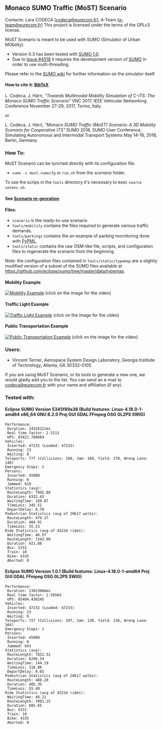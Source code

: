 ## Monaco SUMO Traffic (MoST) Scenario

Contacts: Lara CODECA [codeca@eurecom.fr], A-Team [a-team@eurecom.fr]
This project is licensed under the terms of the GPLv3 license.

MoST Scenario is meant to be used with SUMO (Simulator of Urban MObility).
* Version 0.3 has been tested with [SUMO 1.0](https://github.com/eclipse/sumo/tree/v1_0_0).
* Due to [Issue #4518](https://github.com/eclipse/sumo/issues/4518) it requires the development
  version of [SUMO](https://github.com/eclipse/sumo.git) in order to use multi-threading.

Please refer to the [SUMO wiki](http://sumo.dlr.de/wiki/Simulation_of_Urban_MObility_-_Wiki) for further information on the simulator itself.

#### How to cite it: [BibTeX](https://github.com/lcodeca/MoSTScenario/blob/master/cite.bib)
L. Codeca, J. Härri,
*"Towards Multimodal Mobility Simulation of C-ITS: The Monaco SUMO Traffic Scenario"*
VNC 2017, IEEE Vehicular Networking Conference
November 27-29, 2017, Torino, Italy.

or

L. Codeca, J. Härri,
*"Monaco SUMO Traffic (MoST) Scenario: A 3D Mobility Scenario for Cooperative ITS"*
SUMO 2018, SUMO User Conference, Simulating Autonomous and Intermodal Transport Systems
May 14-16, 2018, Berlin, Germany

### How To:
MoST Scenario can be lunched directly with its configuration file.
* `sumo -c most.sumocfg` or `run.sh` from the _scenario_ folder.

To use the scrips in the `tools` directory it's necessary to exec `source setenv.sh`.
#### See [Scenario re-genration](https://github.com/lcodeca/MoSTScenario/wiki/How-to-rebuild-the-scenario.)

#### Files:
* `scenario` is the ready-to-use scenario
* `tools/mobility` contains the files required to generate various traffic demands.
* `tools/parkings` contains the an example of parking mornitoring done with [PyPML](https://github.com/lcodeca/PyPML).
* `tools/static` contains the raw OSM-like file, scripts, and configuration files to regenerate the scenario from the beginning.

Note: the configuration files contained in `tools/static/typemap` are a slightly modified version of a subset of the SUMO files available at https://github.com/eclipse/sumo/tree/master/data/typemap.

#### Mobility Example
[![Mobility Example](https://img.youtube.com/vi/nFVhodnJKws/0.jpg)](https://www.youtube.com/watch?v=nFVhodnJKws)
(click on the image for the video)

#### Traffic Light Example
[![Traffic Light Example](https://img.youtube.com/vi/Wwp_riSsLAs/0.jpg)](https://www.youtube.com/watch?v=Wwp_riSsLAs)
(click on the image for the video)

#### Public Transportation Example
[![Public Transportation Example](https://img.youtube.com/vi/r7iE3LRiSNA/0.jpg)](https://www.youtube.com/watch?v=r7iE3LRiSNA)
(click on the image for the video)

### Users:
* Vincent Terrier, Aerospace System Design Laboratory, Georgia Institute of Technology, Atlanta, GA 30332-0105

If you are using MoST Scenario, or its tools to generate a new one, we would gladly add you to the list.
You can send an e-mail to codeca@eurecom.fr with your name and affiliation (if any).

### Tested with:

#### Eclipse SUMO Version 5345f89a38 (Build features: Linux-4.18.0-1-amd64 x86_64 GNU 8.2.0 Proj GUI GDAL FFmpeg OSG GL2PS SWIG)
```
Performance:
 Duration: 14335221ms
 Real time factor: 2.5113
 UPS: 83421.788684
Vehicles:
 Inserted: 47232 (Loaded: 47233)
 Running: 23
 Waiting: 0
Teleports: 777 (Collisions: 190, Jam: 169, Yield: 270, Wrong Lane: 148)
Emergency Stops: 2
Persons:
 Inserted: 45000
 Running: 0
 Jammed: 618
Statistics (avg):
 RouteLength: 7992.86
 Duration: 6332.43
 WaitingTime: 160.87
 TimeLoss: 345.51
 DepartDelay: 0.70
Pedestrian Statistics (avg of 29617 walks):
 RouteLength: 479.37
 Duration: 404.91
 TimeLoss: 55.53
Ride Statistics (avg of 45234 rides):
 WaitingTime: 46.57
 RouteLength: 7243.00
 Duration: 921.88
 Bus: 5331
 Train: 10
 Bike: 4335
 Aborted: 0
 ```

#### Eclipse SUMO Version 1.0.1 (Build features: Linux-4.18.0-1-amd64 Proj GUI GDAL FFmpeg OSG GL2PS SWIG)
```
Performance:
 Duration: 13923066ms
 Real time factor: 2.58564
 UPS: 85404.430245
Vehicles:
 Inserted: 47232 (Loaded: 47233)
 Running: 23
 Waiting: 0
Teleports: 727 (Collisions: 197, Jam: 130, Yield: 236, Wrong Lane: 164)
Emergency Stops: 1
Persons:
 Inserted: 45000
 Running: 0
 Jammed: 643
Statistics (avg):
 RouteLength: 7831.52
 Duration: 6296.54
 WaitingTime: 144.19
 TimeLoss: 318.86
 DepartDelay: 0.65
Pedestrian Statistics (avg of 29617 walks):
 RouteLength: 480.20
 Duration: 405.35
 TimeLoss: 55.40
Ride Statistics (avg of 45234 rides):
 WaitingTime: 46.21
 RouteLength: 7091.25
 Duration: 885.65
 Bus: 5331
 Train: 10
 Bike: 4335
 Aborted: 0
 ```